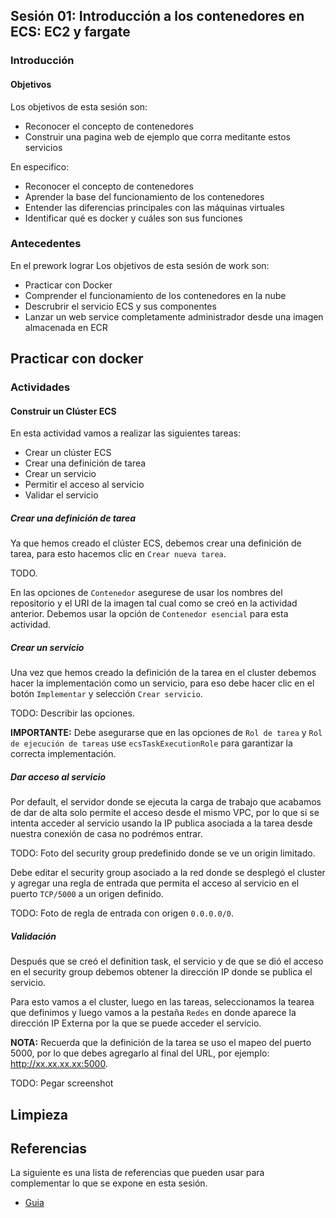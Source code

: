 ## Sesión 01: Introducción a los contenedores en ECS: EC2 y fargate

### Introducción

#### Objetivos

Los objetivos de esta sesión son:

* Reconocer el concepto de contenedores
* Construir una pagina web de ejemplo que corra meditante estos servicios

En especifico:

* Reconocer el concepto de contenedores
* Aprender la base del funcionamiento de los contenedores
* Entender las diferencias principales con las máquinas virtuales
* Identificar qué es docker y cuáles son sus funciones

### Antecedentes

En el prework lograr
Los objetivos de esta sesión de work son:

* Practicar con Docker
* Comprender el funcionamiento de los contenedores en la nube
* Descrubrir el servicio ECS y sus componentes
* Lanzar un web service completamente administrador desde una imagen almacenada en ECR

## Practicar con docker


### Actividades


#### Construir un Clúster ECS

En esta actividad vamos a realizar las siguientes tareas:

* Crear un clúster ECS
* Crear una definición de tarea
* Crear un servicio
* Permitir el acceso al servicio
* Validar el servicio

##### Crear una definición de tarea

Ya que hemos creado el clúster ECS, debemos crear una definición de tarea, para esto hacemos clic
en `Crear nueva tarea`.

TODO.

En las opciones de `Contenedor` asegurese de usar los nombres del repositorio y el URI de la imagen
tal cual como se creó en la actividad anterior. Debemos usar la opción de `Contenedor esencial` para
esta actividad.


##### Crear un servicio

Una vez que hemos creado la definición de la tarea en el cluster debemos hacer la implementación
como un servicio, para eso debe hacer clic en el botón `Implementar` y selección `Crear servicio`.

TODO: Describir las opciones.

**IMPORTANTE:** Debe asegurarse que en las opciones de `Rol de tarea` y `Rol de ejecución de tareas`
use `ecsTaskExecutionRole` para garantizar la correcta implementación.

##### Dar acceso al servicio

Por default, el servidor donde se ejecuta la carga de trabajo que acabamos de dar de alta solo
permite el acceso desde el mismo VPC, por lo que si se intenta acceder al servicio usando
la IP publica asociada a la tarea desde nuestra conexión de casa no podrémos entrar.

TODO: Foto del security group predefinido donde se ve un origin limitado.

Debe editar el security group asociado a la red donde se desplegó el cluster y agregar una regla
de entrada que permita el acceso al servicio en el puerto `TCP/5000` a un origen definido.

TODO: Foto de regla de entrada con origen `0.0.0.0/0`.

##### Validación

Después que se creó el definition task, el servicio y de que se dió el acceso en el security group
debemos obtener la dirección IP donde se publica el servicio.

Para esto vamos a el cluster, luego en las tareas, seleccionamos la tearea que definimos y luego
vamos a la pestaña `Redes` en donde aparece la dirección IP Externa por la que se puede acceder
el servicio.

**NOTA:** Recuerda que la definición de la tarea se uso el mapeo del puerto 5000, por lo que debes
agregarlo al final del URL, por ejemplo: http://xx.xx.xx.xx:5000.

TODO: Pegar screenshot

## Limpieza

## Referencias

La siguiente es una lista de referencias que pueden usar para complementar
lo que se expone en esta sesión.

* [Guia](URL)